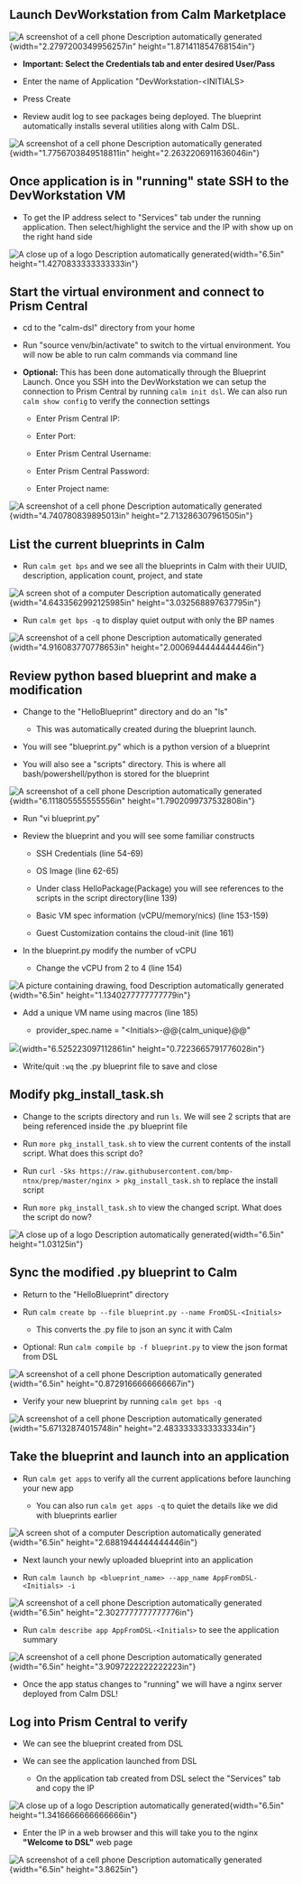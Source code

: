 ## Launch DevWorkstation from Calm Marketplace

![A screenshot of a cell phone Description automatically
generated](media/image1.png){width="2.2797200349956257in"
height="1.871411854768154in"}

-   **Important: Select the Credentials tab and enter desired User/Pass**

-   Enter the name of Application "DevWorkstation-\<INITIALS\>

-   Press Create

-   Review audit log to see packages being deployed.  The blueprint automatically installs several utilities along with Calm DSL.

![A screenshot of a cell phone Description automatically
generated](media/image2.png){width="1.7756703849518811in"
height="2.2632206911636046in"}

## Once application is in "running" state SSH to the DevWorkstation VM

-   To get the IP address select to "Services" tab under the running
    application. Then select/highlight the service and the IP with show
    up on the right hand side

![A close up of a logo Description automatically
generated](media/image3.png){width="6.5in"
height="1.4270833333333333in"}

## Start the virtual environment and connect to Prism Central

-   cd to the "calm-dsl" directory from your home

-   Run "source venv/bin/activate" to switch to the virtual environment.
    You will now be able to run calm commands via command line

-   **Optional:** This has been done automatically through the Blueprint
    Launch. Once you SSH into the DevWorkstation we can setup the
    connection to Prism Central by running ```calm init dsl```. We can also
    run ```calm show config``` to verify the connection settings

    -   Enter Prism Central IP:

    -   Enter Port:

    -   Enter Prism Central Username:

    -   Enter Prism Central Password:

    -   Enter Project name:

![A screenshot of a cell phone Description automatically
generated](media/image4.png){width="4.740780839895013in"
height="2.713286307961505in"}

## List the current blueprints in Calm

-   Run ```calm get bps``` and we see all the blueprints in Calm with their
    UUID, description, application count, project, and state

![A screen shot of a computer Description automatically
generated](media/image5.png){width="4.6433562992125985in"
height="3.032568897637795in"}

-   Run ```calm get bps -q``` to display quiet output with only the BP names

![A screenshot of a cell phone Description automatically
generated](media/image6.png){width="4.916083770778653in"
height="2.0006944444444446in"}

## Review python based blueprint and make a modification

-   Change to the "HelloBlueprint" directory and do an "ls"

    -   This was automatically created during the blueprint launch.

-   You will see "blueprint.py" which is a python version of a blueprint

-   You will also see a "scripts" directory. This is where all
    bash/powershell/python is stored for the blueprint

![A screenshot of a cell phone Description automatically
generated](media/image7.png){width="6.111805555555556in"
height="1.7902099737532808in"}

-   Run "vi blueprint.py"

-   Review the blueprint and you will see some familiar constructs

    -   SSH Credentials (line 54-69)

    -   OS Image (line 62-65)

    -   Under class HelloPackage(Package) you will see references to the
        scripts in the script directory(line 139)

    -   Basic VM spec information (vCPU/memory/nics) (line 153-159)

    -   Guest Customization contains the cloud-init (line 161)

-   In the blueprint.py modify the number of vCPU

    -   Change the vCPU from 2 to 4 (line 154)

![A picture containing drawing, food Description automatically
generated](media/image8.png){width="6.5in"
height="1.1340277777777779in"}

-   Add a unique VM name using macros (line 185)

    -   provider\_spec.name = \"\<Initials\>-@@{calm\_unique}@@\"

![](media/image9.png){width="6.525223097112861in"
height="0.7223665791776028in"}

-   Write/quit ```:wq``` the .py blueprint file to save and close

## Modify pkg\_install\_task.sh

-   Change to the scripts directory and run ```ls```. We will see 2 scripts that are being referenced inside the .py blueprint file

-   Run ```more pkg_install_task.sh``` to view the current contents of the
    install script.  What does this script do?

-   Run ```curl -Sks https://raw.githubusercontent.com/bmp-ntnx/prep/master/nginx > pkg_install_task.sh``` to replace the install script

-   Run ```more pkg_install_task.sh``` to view the changed script.  What does the script do now?

![A close up of a logo Description automatically
generated](media/image10.png){width="6.5in" height="1.03125in"}

## Sync the modified .py blueprint to Calm

-   Return to the "HelloBlueprint" directory

-   Run ```calm create bp --file blueprint.py --name FromDSL-<Initials>```

    -   This converts the .py file to json an sync it with Calm

-   Optional: Run ```calm compile bp -f blueprint.py``` to view the json format from DSL

![A screenshot of a cell phone Description automatically
generated](media/image11.png){width="6.5in"
height="0.8729166666666667in"}

-   Verify your new blueprint by running ```calm get bps -q```

![A screenshot of a cell phone Description automatically
generated](media/image12.png){width="5.67132874015748in"
height="2.4833333333333334in"}

## Take the blueprint and launch into an application

-   Run ```calm get apps``` to verify all the current applications before
    launching your new app

    -   You can also run ```calm get apps -q``` to quiet the details like we did with blueprints earlier

![A screen shot of a computer Description automatically
generated](media/image13.png){width="6.5in"
height="2.6881944444444446in"}

-   Next launch your newly uploaded blueprint into an application

-   Run ```calm launch bp <blueprint_name> --app_name AppFromDSL-<Initials> -i```

![A screenshot of a cell phone Description automatically
generated](media/image14.png){width="6.5in"
height="2.3027777777777776in"}

-   Run ```calm describe app AppFromDSL-<Initials>``` to see the application summary

![A screenshot of a cell phone Description automatically
generated](media/image15.png){width="6.5in"
height="3.9097222222222223in"}

-   Once the app status changes to "running" we will have a nginx server deployed from Calm DSL!

## Log into Prism Central to verify

-   We can see the blueprint created from DSL

-   We can see the application launched from DSL

    -   On the application tab created from DSL select the "Services" tab and copy the IP

![A close up of a logo Description automatically
generated](media/image16.png){width="6.5in"
height="1.3416666666666666in"}

-   Enter the IP in a web browser and this will take you to the nginx **"Welcome to DSL"** web page

![A screenshot of a cell phone Description automatically
generated](media/image17.png){width="6.5in" height="3.8625in"}
